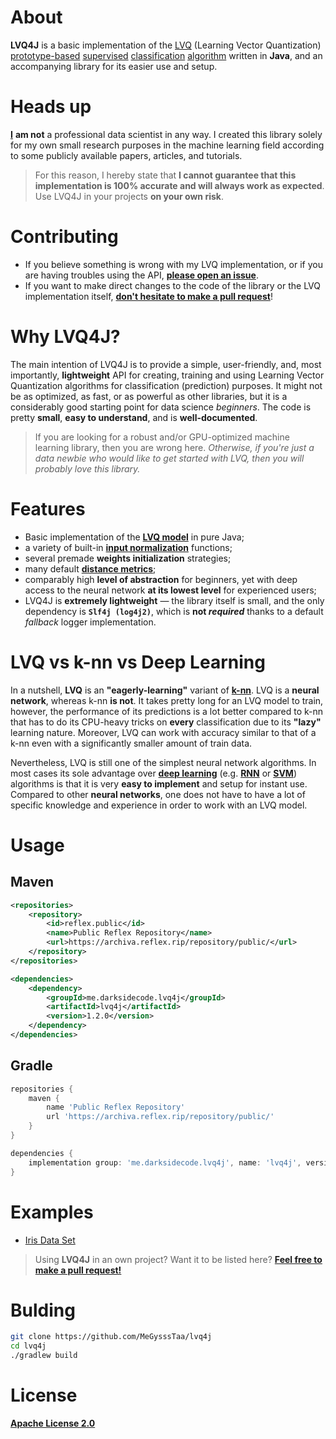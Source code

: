 # About
**LVQ4J** is a basic implementation of the [LVQ](https://en.wikipedia.org/wiki/Learning_vector_quantization) (Learning Vector Quantization) [prototype-based](https://en.wikipedia.org/wiki/Prototype) [supervised](https://en.wikipedia.org/wiki/Supervised_learning) [classification](https://en.wikipedia.org/wiki/Statistical_classification) [algorithm](https://en.wikipedia.org/wiki/Algorithm) written in **Java**, and an accompanying library for its easier use and setup.


# Heads up
**[I](https://github.com/MeGysssTaa)** **am not** a professional data scientist in any way. I created this library solely for my own small research purposes in the machine learning field according to some publicly available papers, articles, and tutorials.


> For this reason, I hereby state that **I cannot guarantee that this implementation is 100% accurate and will always work as expected**. Use LVQ4J in your projects **on your own risk**. 


# Contributing
* If you believe something is wrong with my LVQ implementation, or if you are having troubles using the API, **[please open an issue](https://github.com/MeGysssTaa/lvq4j/issues)**.
* If you want to make direct changes to the code of the library or the LVQ implementation itself, **[don't hesitate to make a pull request](https://github.com/MeGysssTaa/lvq4j/pulls)**!


# Why LVQ4J?
The main intention of LVQ4J is to provide a simple, user-friendly, and, most importantly, **lightweight** API for creating, training and using Learning Vector Quantization algorithms for classification (prediction) purposes. It might not be as optimized, as fast, or as powerful as other libraries, but it is a considerably good starting point for data science *beginners*. The code is pretty **small**, **easy to understand**, and is **well-documented**.
> If you are looking for a robust and/or GPU-optimized machine learning library, then you are wrong here. *Otherwise, if you're just a data newbie who would like to get started with LVQ, then you will probably love this library.*


# Features
* Basic implementation of the **[LVQ model](https://en.wikipedia.org/wiki/Learning_vector_quantization)** in pure Java;
* a variety of built-in **[input normalization](https://en.wikipedia.org/wiki/Normalization_(statistics))** functions;
* several premade **weights initialization** strategies;
* many default **[distance metrics](https://en.wikipedia.org/wiki/Metric_(mathematics))**;
* comparably high **level of abstraction** for beginners, yet with deep access to the neural network **at its lowest level** for experienced users;
* LVQ4J is **extremely lightweight** — the library itself is small, and the only dependency is **`Slf4j (log4j2)`**, which is **not _required_** thanks to a default *fallback* logger implementation.


# LVQ vs k-nn vs Deep Learning
In a nutshell, **LVQ** is an **"eagerly-learning"** variant of **[k-nn](https://en.wikipedia.org/wiki/K-nearest_neighbors_algorithm)**. LVQ is a **neural network**, whereas k-nn **is not**. It takes pretty long for an LVQ model to train, however, the performance of its predictions is a lot better compared to k-nn that has to do its CPU-heavy tricks on **every** classification due to its **"lazy"** learning nature. Moreover, LVQ can work with accuracy similar to that of a k-nn even with a significantly smaller amount of train data.


Nevertheless, LVQ is still one of the simplest neural network algorithms. In most cases its sole advantage over **[deep learning](https://en.wikipedia.org/wiki/Deep_learning)** (e.g. **[RNN](https://en.wikipedia.org/wiki/Recurrent_neural_network)** or **[SVM](https://en.wikipedia.org/wiki/Support_vector_machine)**) algorithms is that it is very **easy to implement** and setup for instant use. Compared to other **neural networks**, one does not have to have a lot of specific knowledge and experience in order to work with an LVQ model.


# Usage
## Maven
```xml
<repositories>
    <repository>
        <id>reflex.public</id>
        <name>Public Reflex Repository</name>
        <url>https://archiva.reflex.rip/repository/public/</url>
    </repository>
</repositories>

<dependencies>
    <dependency>
        <groupId>me.darksidecode.lvq4j</groupId>
        <artifactId>lvq4j</artifactId>
        <version>1.2.0</version>
    </dependency>
</dependencies>
```


## Gradle
```groovy
repositories {
    maven {
        name 'Public Reflex Repository'
        url 'https://archiva.reflex.rip/repository/public/'
    }
}

dependencies {
    implementation group: 'me.darksidecode.lvq4j', name: 'lvq4j', version: '1.2.0'
}
```


# Examples
* [Iris Data Set](https://github.com/MeGysssTaa/lvq4j-example-iris)

> Using **LVQ4J** in an own project? Want it to be listed here? **[Feel free to make a pull request!](https://github.com/MeGysssTaa/lvq4j/pulls)**


# Bulding
```bash
git clone https://github.com/MeGysssTaa/lvq4j
cd lvq4j
./gradlew build
```


# License
**[Apache License 2.0](https://github.com/MeGysssTaa/lvq4j/blob/master/LICENSE)**
